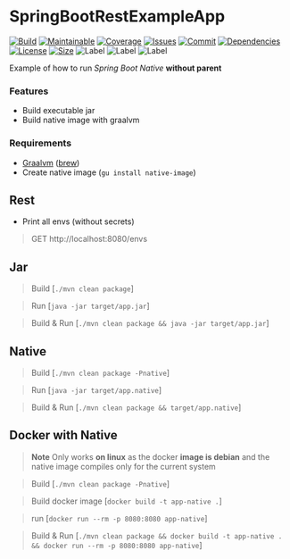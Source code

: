 # SpringBootRestExampleApp

[![Build][build_shield]][build_link]
[![Maintainable][maintainable_shield]][maintainable_link]
[![Coverage][coverage_shield]][coverage_link]
[![Issues][issues_shield]][issues_link]
[![Commit][commit_shield]][commit_link]
[![Dependencies][dependency_shield]][dependency_link]
[![License][license_shield]][license_link]
[![Size][size_shield]][size_shield]
![Label][label_shield]
![Label][java_version]
![Label][spring_boot]


Example of how to run *Spring Boot Native* **without parent**

### Features

* Build executable jar
* Build native image with graalvm

### Requirements

* [Graalvm](https://www.graalvm.org/22.0/docs/getting-started/#install-graalvm) ([brew](https://github.com/graalvm/homebrew-tap))
* Create native image (`gu install native-image`)

## Rest

* Print all envs (without secrets)

> GET http://localhost:8080/envs

## Jar

> Build [`./mvn clean package`]

> Run [`java -jar target/app.jar`]

> Build & Run [`./mvn clean package && java -jar target/app.jar`]

## Native

> Build [`./mvn clean package -Pnative`]

> Run [`java -jar target/app.native`]

> Build & Run [`./mvn clean package && target/app.native`]

## Docker with Native

> **Note**
> Only works **on linux** as the docker **image is debian** and the native image compiles only for the current system

> Build [`./mvn clean package -Pnative`]

> Build docker image [`docker build -t app-native .`]

> run [`docker run --rm -p 8080:8080 app-native`]

> Build & Run [`./mvn clean package && docker build -t app-native . && docker run --rm -p 8080:8080 app-native`]


[build_shield]: https://github.com/codespacedev/spring-boot-native-example/workflows/JAVA_RELEASE/badge.svg

[build_link]: https://github.com/codespacedev/spring-boot-native-example/actions?query=workflow%3AMVN_RELEASE

[maintainable_shield]: https://img.shields.io/codeclimate/maintainability/codespacedev/spring-boot-native-example?style=flat-square

[maintainable_link]: https://codeclimate.com/github/codespacedev/spring-boot-native-example/maintainability

[coverage_shield]: https://img.shields.io/codeclimate/coverage/codespacedev/spring-boot-native-example?style=flat-square

[coverage_link]: https://codeclimate.com/github/codespacedev/spring-boot-native-example/test_coverage

[issues_shield]: https://img.shields.io/github/issues/codespacedev/spring-boot-native-example?style=flat-square

[issues_link]: https://github.com/codespacedev/spring-boot-native-example/commits/main

[commit_shield]: https://img.shields.io/github/last-commit/codespacedev/spring-boot-native-example?style=flat-square

[commit_link]: https://github.com/codespacedev/spring-boot-native-example/issues

[license_shield]: https://img.shields.io/github/license/codespacedev/spring-boot-native-example?style=flat-square

[license_link]: https://github.com/codespacedev/spring-boot-native-example/blob/main/LICENSE

[dependency_shield]: https://img.shields.io/librariesio/github/codespacedev/spring-boot-native-example?style=flat-square

[dependency_link]: https://libraries.io/github/codespacedev/spring-boot-native-example

[central_shield]: https://img.shields.io/maven-central/v/berlin.yuna/spring-boot-native-example?style=flat-square

[central_link]:https://search.maven.org/artifact/berlin.yuna/spring-boot-native-example

[tag_shield]: https://img.shields.io/github/v/tag/codespacedev/spring-boot-native-example?style=flat-square

[tag_link]: https://github.com/codespacedev/spring-boot-native-example/releases

[javadoc_shield]: https://javadoc.io/badge2/berlin.yuna/spring-boot-native-example/javadoc.svg?style=flat-square

[javadoc_link]: https://javadoc.io/doc/berlin.yuna/spring-boot-native-example

[size_shield]: https://img.shields.io/github/repo-size/codespacedev/spring-boot-native-example?style=flat-square

[label_shield]: https://img.shields.io/badge/Dev-CodeSpace-blueviolet?style=flat-square

[gitter_shield]: https://img.shields.io/gitter/room/codespacedev/spring-boot-native-example?style=flat-square

[gitter_link]: https://gitter.im/spring-boot-native-example/Lobby

[java_version]: https://img.shields.io/badge/java-17-blueviolet?style=flat-square

[spring_boot]: https://img.shields.io/badge/springboot-3-blueviolet?style=flat-square
